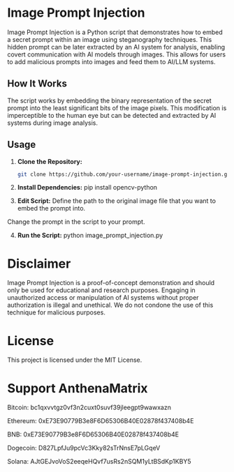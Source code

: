 # Image Prompt Injection

Image Prompt Injection is a Python script that demonstrates how to embed a secret prompt within an image using steganography techniques. This hidden prompt can be later extracted by an AI system for analysis, enabling covert communication with AI models through images. This allows for users to add malicious prompts into images and feed them to AI/LLM systems.

## How It Works

The script works by embedding the binary representation of the secret prompt into the least significant bits of the image pixels. This modification is imperceptible to the human eye but can be detected and extracted by AI systems during image analysis.

## Usage

1. **Clone the Repository:**
   ```bash
   git clone https://github.com/your-username/image-prompt-injection.git

2. **Install Dependencies:**
  pip install opencv-python

3. **Edit Script:**
  Define the path to the original image file that you want to embed the prompt into.

  Change the prompt in the script to your prompt.

4. **Run the Script:**
  python image_prompt_injection.py


# Disclaimer
Image Prompt Injection is a proof-of-concept demonstration and should only be used for educational and research purposes. Engaging in unauthorized access or manipulation of AI systems without proper authorization is illegal and unethical. We do not condone the use of this technique for malicious purposes.


# License
This project is licensed under the MIT License.


# Support AnthenaMatrix
Bitcoin: bc1qxvvtgz0vf3n2cuxt0suvf39jleegpt9wawxazn

Ethereum: 0xE73E90779B3e8F6D65306B40E02878f437408b4E

BNB: 0xE73E90779B3e8F6D65306B40E02878f437408b4E

Dogecoin: D827LpfJu9pcVc3Kky82sTrNnsE7pLGqeV

Solana: AJtGEJvoVoS2eeqeHQvf7usRs2nSQM1yLtBSdKp1KBY5
